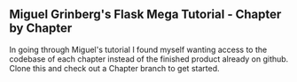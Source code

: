 ## Miguel Grinberg's Flask Mega Tutorial - Chapter by Chapter

In going through Miguel's tutorial I found myself wanting access to the codebase of each chapter instead of the finished product already on github. Clone this and check out a Chapter branch to get started.


